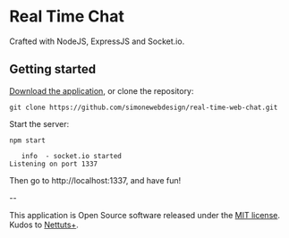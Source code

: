 # Real Time Chat

Crafted with NodeJS, ExpressJS and Socket.io.

## Getting started

[Download the application](https://github.com/simonewebdesign/real-time-web-chat/archive/master.zip), or clone the repository:

`git clone https://github.com/simonewebdesign/real-time-web-chat.git`

Start the server:

```
npm start

   info  - socket.io started
Listening on port 1337

```

Then go to http://localhost:1337, and have fun!

--

This application is Open Source software released under the [MIT license](http://opensource.org/licenses/MIT). Kudos to [Nettuts+](http://net.tutsplus.com/tutorials/javascript-ajax/real-time-chat-with-nodejs-socket-io-and-expressjs/).
